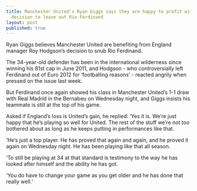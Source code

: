 ```yaml
---
title: Manchester United's Ryan Giggs says they are happy to profit with Roy Hodgson's
  decision to leave out Rio Ferdinand
layout: post
published: true
---
```

Ryan Giggs believes Manchester United are benefiting from England manager Roy Hodgson’s decision to snub Rio Ferdinand.

The 34-year-old defender has been in the international wilderness since winning his 81st cap in June 2011, and Hodgson - who controversially left Ferdinand out of Euro 2012 for ‘footballing reasons’ - reacted angrily when pressed on the issue last week.

But Ferdinand once again showed his class in Manchester United’s 1-1 draw with Real Madrid in the Bernabeu on Wednesday night, and Giggs insists his teammate is still at the top of his game.

Asked if England’s loss is United’s gain, he replied: ‘Yes it is. We’re just happy that he’s playing so well for United. The rest of the stuff we’re not too bothered about as long as he keeps putting in performances like that.

‘He’s just a top player. He has proved that again and again, and he proved it again on Wednesday night. He has been playing like that all season.

‘To still be playing at 34 at that standard is testimony to the way he has looked after himself and the ability he has got.

‘You do have to change your game as you get older and he has done that really well.’
